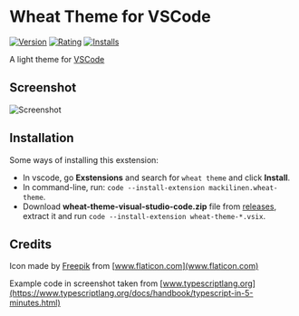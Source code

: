 # Wheat Theme for VSCode

[![Version][version-badge]][marketplace-url]
[![Rating][rating-badge]][marketplace-url]
[![Installs][installs-badge]][marketplace-url]

A light theme for [VSCode](https://code.visualstudio.com)

## Screenshot

![Screenshot](https://raw.githubusercontent.com/mackilinen/wheat-theme/master/visual-studio-code/images/screenshot.png)

## Installation

Some ways of installing this exstension:

- In vscode, go **Exstensions** and search for `wheat theme` and click **Install**.
- In command-line, run: `code --install-extension mackilinen.wheat-theme`.
- Download **wheat-theme-visual-studio-code.zip** file from [releases](https://github.com/mackilinen/wheat-theme/releases), extract it and run `code --install-extension wheat-theme-*.vsix`.

## Credits

Icon made by [Freepik](https://www.flaticon.com/authors/freepik) from [www.flaticon.com](www.flaticon.com)

Example code in screenshot taken from [www.typescriptlang.org](https://www.typescriptlang.org/docs/handbook/typescript-in-5-minutes.html)

<!-- references -->
[marketplace-url]: https://marketplace.visualstudio.com/items?itemName=mackilinen.wheat-theme
[version-badge]: https://img.shields.io/visual-studio-marketplace/v/mackilinen.wheat-theme?label=Visual%20Studio%20Marketplace&logo=visual-studio-code&style=flat-square
[rating-badge]: https://img.shields.io/visual-studio-marketplace/r/mackilinen.wheat-theme?label=Rating&logo=visual-studio-code&style=flat-square
[installs-badge]: https://img.shields.io/visual-studio-marketplace/i/mackilinen.wheat-theme?label=Installs&logo=visual-studio-code&style=flat-square
